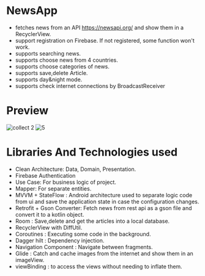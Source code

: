 ﻿# NewsApp
- fetches news from an API https://newsapi.org/ and show them in a RecyclerView.
- support registration on Firebase. If not registered, some function won't work.
- supports searching news.
- supports choose news from 4 countries.
- supports choose categories of news.
- supports save,delete Article.
- supports day&night mode.
- supports check internet connections by BroadcastReceiver

# Preview
![collect 2](https://user-images.githubusercontent.com/108537240/213318690-9f62f307-6310-43bf-891b-2f909f2842c1.jpg)
![5](https://user-images.githubusercontent.com/108537240/187301558-16fbb29f-9603-466e-825d-c6ae428f28f4.jpg)

# Libraries And Technologies used
- Clean Architecture: Data, Domain, Presentation.
- Firebase Authentication 
- Use Case: For business logic of project.
- Mapper: For separate entities.
- MVVM + StateFlow : Android architecture used to separate logic code from ui and save the
  application state in case the configuration changes.
- Retrofit + Gson Converter: Fetch news from rest api as a gson file and convert it to a kotlin
  object.
- Room : Save,delete and get the articles into a local database.
- RecyclerView with DiffUtil.
- Coroutines : Executing some code in the background.
- Dagger hilt : Dependency injection.
- Navigation Component : Navigate between fragments.
- Glide : Catch and cache images from the internet and show them in an imageView.
- viewBinding : to access the views without needing to inflate them.
